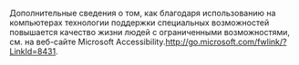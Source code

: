<Token xmlns:xlink="http://www.w3.org/1999/xlink">Дополнительные сведения о том, как благодаря использованию на компьютерах технологии поддержки специальных возможностей повышается качество жизни людей с ограниченными возможностями, см. на <externalLink xmlns="http://ddue.schemas.microsoft.com/authoring/2003/5"><linkText>веб-сайте Microsoft Accessibility.</linkText><linkUri>http://go.microsoft.com/fwlink/?LinkId=8431</linkUri></externalLink>.</Token>

<!--HONumber=May16_HO2-->


